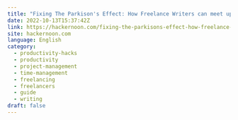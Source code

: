 ```yaml
---
title: "Fixing The Parkison's Effect: How Freelance Writers can meet up with Schedule"
date: 2022-10-13T15:37:42Z
link: https://hackernoon.com/fixing-the-parkisons-effect-how-freelance-writers-can-meet-up-with-schedule?source=rss&utm_medium=RSS&utm_source=news.12bit.vn
site: hackernoon.com
language: English
category:
  - productivity-hacks
  - productivity
  - project-management
  - time-management
  - freelancing
  - freelancers
  - guide
  - writing
draft: false
---
```

